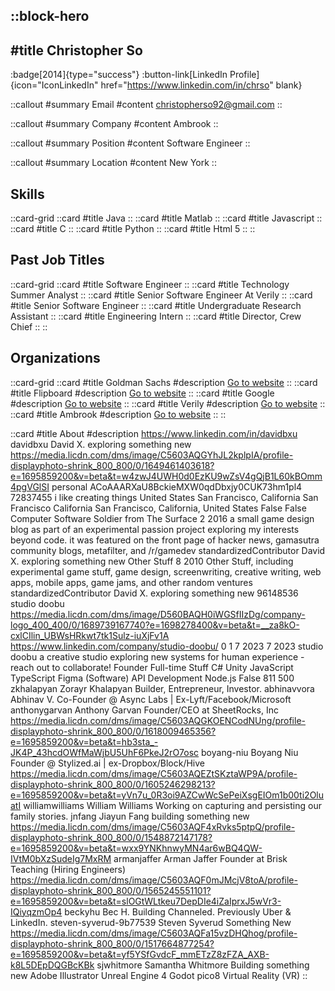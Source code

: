 ::block-hero
---
#title
Christopher So
---

:badge[2014]{type="success"}
:button-link[LinkedIn Profile]{icon="IconLinkedIn" href="https://www.linkedin.com/in/chrso" blank}

::callout
#summary
Email
#content
christopherso92@gmail.com
::

::callout
#summary
Company
#content
Ambrook
::

::callout
#summary
Position
#content
Software Engineer
::

::callout
#summary
Location
#content
New York
::

## Skills
::card-grid
::card
#title
Java
::
::card
#title
Matlab
::
::card
#title
Javascript
::
::card
#title
C
::
::card
#title
Python
::
::card
#title
Html 5
::
::

## Past Job Titles
::card-grid
::card
#title
Software Engineer
::
::card
#title
Technology Summer Analyst
::
::card
#title
Senior Software Engineer At Verily
::
::card
#title
Senior Software Engineer
::
::card
#title
Undergraduate Research Assistant
::
::card
#title
Engineering Intern
::
::card
#title
Director, Crew Chief
::
::

## Organizations
::card-grid
::card
#title
Goldman Sachs
#description
[Go to website](goldmansachs.com)
::
::card
#title
Flipboard
#description
[Go to website](flipboard.com)
::
::card
#title
Google
#description
[Go to website](google.com)
::
::card
#title
Verily
#description
[Go to website](verily.com)
::
::card
#title
Ambrook
#description
[Go to website](ambrook.com)
::
::

::card
#title
About
#description
https://www.linkedin.com/in/davidbxu davidbxu David X. exploring something new https://media.licdn.com/dms/image/C5603AQGYhJL2kplpIA/profile-displayphoto-shrink_800_800/0/1649461403618?e=1695859200&v=beta&t=w4zwJ4UWH0d0EzKU9wZsV4gQjB1L60kBOmm4pgVGlSI personal ACoAAARXaU8BckieMXW0qdDbxjy0CUK73hm1pl4 72837455 i like creating things United States San Francisco, California San Francisco California San Francisco, California, United States False False Computer Software Soldier from The Surface 2 2016 a small game design blog as part of an experimental passion project exploring my interests beyond code. it was featured on the front page of hacker news, gamasutra community blogs, metafilter, and /r/gamedev standardizedContributor David X. exploring something new Other Stuff 8 2010 Other Stuff, including experimental game stuff, game design, screenwriting, creative writing, web apps, mobile apps, game jams, and other random ventures standardizedContributor David X. exploring something new 96148536 studio doobu https://media.licdn.com/dms/image/D560BAQH0iWGSfIIzDg/company-logo_400_400/0/1689739167740?e=1698278400&v=beta&t=__za8kO-cxlCIlin_UBWsHRkwt7tk1Sulz-iuXjFv1A https://www.linkedin.com/company/studio-doobu/ 0 1 7 2023 7 2023 studio doobu a creative studio exploring new systems for human experience - reach out to collaborate! Founder Full-time Stuff C# Unity JavaScript TypeScript Figma (Software) API Development Node.js False 811 500 zkhalapyan Zorayr Khalapyan Builder, Entrepreneur, Investor. abhinavvora Abhinav V. Co-Founder @ Async Labs | Ex-Lyft/Facebook/Microsoft anthonygarvan Anthony Garvan Founder/CEO at SheetRocks, Inc https://media.licdn.com/dms/image/C5603AQGKOENCodNUng/profile-displayphoto-shrink_800_800/0/1618009465356?e=1695859200&v=beta&t=hb3sta_-JK4P_43hcdOWfMaWjbU5UhF6PkeJ2rO7osc boyang-niu Boyang Niu Founder @ Stylized.ai | ex-Dropbox/Block/Hive https://media.licdn.com/dms/image/C5603AQEZtSKztaWP9A/profile-displayphoto-shrink_800_800/0/1605246298213?e=1695859200&v=beta&t=yVn7u_0R3oi9AZCwWcSePeiXsgEIOm1b00ti2OluatI williamwilliams William Williams Working on capturing and persisting our family stories. jnfang Jiayun Fang building something new https://media.licdn.com/dms/image/C5603AQF4xRvks5ptpQ/profile-displayphoto-shrink_800_800/0/1548872147178?e=1695859200&v=beta&t=wxx9YNKhnwyMN4ar6wBQ4QW-IVtM0bXzSudeIg7MxRM armanjaffer Arman Jaffer Founder at Brisk Teaching (Hiring Engineers) https://media.licdn.com/dms/image/C5603AQF0mJMcjV8toA/profile-displayphoto-shrink_800_800/0/1565245551101?e=1695859200&v=beta&t=slOGtWLtkeu7DepDIe4iZaIprxJ5wVr3-IQiyqzmOp4 beckyhu Bec H. Building Channeled. Previously Uber & LinkedIn. steven-syverud-9b77539 Steven Syverud Something New https://media.licdn.com/dms/image/C5603AQFa15vzDHQhog/profile-displayphoto-shrink_800_800/0/1517664877254?e=1695859200&v=beta&t=yf5YSfGvdcF_mmETzZ8zFZA_AXB-k8L5DEpDQGBcKBk sjwhitmore Samantha Whitmore Building something new Adobe Illustrator Unreal Engine 4 Godot pico8 Virtual Reality (VR)
::
